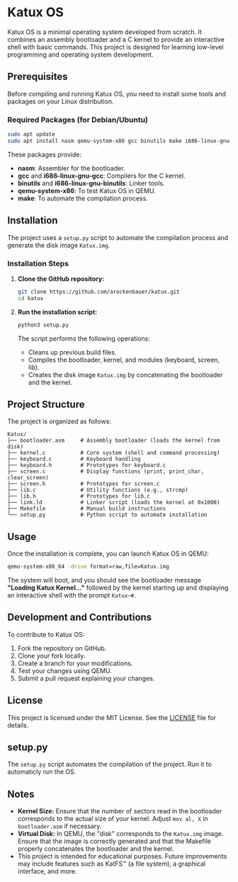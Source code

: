 # Katux OS

Katux OS is a minimal operating system developed from scratch. It combines an assembly bootloader and a C kernel to provide an interactive shell with basic commands. This project is designed for learning low-level programming and operating system development.

## Prerequisites

Before compiling and running Katux OS, you need to install some tools and packages on your Linux distribution.

### Required Packages (for Debian/Ubuntu)

```bash
sudo apt update
sudo apt install nasm qemu-system-x86 gcc binutils make i686-linux-gnu-gcc i686-linux-gnu-binutils
```

These packages provide:
- **nasm**: Assembler for the bootloader.
- **gcc** and **i686-linux-gnu-gcc**: Compilers for the C kernel.
- **binutils** and **i686-linux-gnu-binutils**: Linker tools.
- **qemu-system-x86**: To test Katux OS in QEMU.
- **make**: To automate the compilation process.

## Installation

The project uses a `setup.py` script to automate the compilation process and generate the disk image `Katux.img`.

### Installation Steps

1. **Clone the GitHub repository:**

   ```bash
   git clone https://github.com/arockenbauer/katux.git
   cd katux
   ```

2. **Run the installation script:**

   ```bash
   python3 setup.py
   ```

   The script performs the following operations:
   - Cleans up previous build files.
   - Compiles the bootloader, kernel, and modules (keyboard, screen, lib).
   - Creates the disk image `Katux.img` by concatenating the bootloader and the kernel.

## Project Structure

The project is organized as follows:

```
Katux/
├── bootloader.asm     # Assembly bootloader (loads the kernel from disk)
├── kernel.c           # Core system (shell and command processing)
├── keyboard.c         # Keyboard handling
├── keyboard.h         # Prototypes for keyboard.c
├── screen.c           # Display functions (print, print_char, clear_screen)
├── screen.h           # Prototypes for screen.c
├── lib.c              # Utility functions (e.g., strcmp)
├── lib.h              # Prototypes for lib.c
├── link.ld            # Linker script (loads the kernel at 0x1000)
├── Makefile           # Manual build instructions
└── setup.py           # Python script to automate installation
```

## Usage

Once the installation is complete, you can launch Katux OS in QEMU:

```bash
qemu-system-x86_64 -drive format=raw,file=Katux.img
```

The system will boot, and you should see the bootloader message **"Loading Katux Kernel..."** followed by the kernel starting up and displaying an interactive shell with the prompt `Katux~#`.

## Development and Contributions

To contribute to Katux OS:

1. Fork the repository on GitHub.
2. Clone your fork locally.
3. Create a branch for your modifications.
4. Test your changes using QEMU.
5. Submit a pull request explaining your changes.

## License

This project is licensed under the MIT License. See the [LICENSE](LICENSE) file for details.

## setup.py

The `setup.py` script automates the compilation of the project. Run it to automaticly run the OS.

## Notes

- **Kernel Size:** Ensure that the number of sectors read in the bootloader corresponds to the actual size of your kernel. Adjust `mov al, X` in `bootloader.asm` if necessary.
- **Virtual Disk:** In QEMU, the "disk" corresponds to the `Katux.img` image. Ensure that the image is correctly generated and that the Makefile properly concatenates the bootloader and the kernel.
- This project is intended for educational purposes. Future improvements may include features such as KatFS™ (a file system), a graphical interface, and more.
